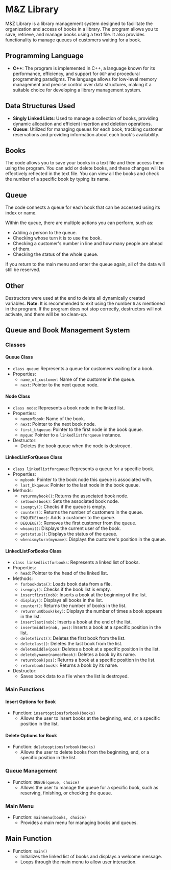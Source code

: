 # M&Z Library

M&Z Library is a library management system designed to facilitate the organization and access of books in a library. The program allows you to save, retrieve, and manage books using a text file. It also provides functionality to manage queues of customers waiting for a book.

## Programming Language

- **C++**: The program is implemented in C++, a language known for its performance, efficiency, and support for `OOP` and procedural programming paradigms. The language allows for low-level memory management and precise control over data structures, making it a suitable choice for developing a library management system.

## Data Structures Used

- **Singly Linked Lists**: Used to manage a collection of books, providing dynamic allocation and efficient insertion and deletion operations.
- **Queue**: Utilized for managing queues for each book, tracking customer reservations and providing information about each book's availability.

## Books

The code allows you to save your books in a text file and then access them using the program. You can add or delete books, and these changes will be effectively reflected in the text file. You can view all the books and check the number of a specific book by typing its name.

## Queue

The code connects a queue for each book that can be accessed using its index or name.

Within the queue, there are multiple actions you can perform, such as:

- Adding a person to the queue.
- Checking whose turn it is to use the book.
- Checking a customer's number in line and how many people are ahead of them.
- Checking the status of the whole queue.

If you return to the main menu and enter the queue again, all of the data will still be reserved.

## Other

Destructors were used at the end to delete all dynamically created variables. **Note**: It is recommended to exit using the number `0` as mentioned in the program. If the program does not stop correctly, destructors will not activate, and there will be no clean-up.

## Queue and Book Management System

### Classes

#### Queue Class

- `class queue`: Represents a queue for customers waiting for a book.
- Properties:
    - `name_of_customer`: Name of the customer in the queue.
    - `next`: Pointer to the next queue node.

#### Node Class

- `class node`: Represents a book node in the linked list.
- Properties:
    - `nameofbook`: Name of the book.
    - `next`: Pointer to the next book node.
    - `first_bkqueue`: Pointer to the first node in the book queue.
    - `myque`: Pointer to a `linkedlistforqueue` instance.
- Destructor:
    - Deletes the book queue when the node is destroyed.

#### LinkedListForQueue Class

- `class linkedlistforqueue`: Represents a queue for a specific book.
- Properties:
    - `mybook`: Pointer to the book node this queue is associated with.
    - `last_bkqueue`: Pointer to the last node in the book queue.
- Methods:
    - `returnmybook()`: Returns the associated book node.
    - `setbook(book)`: Sets the associated book node.
    - `isempty()`: Checks if the queue is empty.
    - `counter()`: Returns the number of customers in the queue.
    - `ENQUEUE(noc)`: Adds a customer to the queue.
    - `DEQUEUE()`: Removes the first customer from the queue.
    - `whoami()`: Displays the current user of the book.
    - `getstatus()`: Displays the status of the queue.
    - `whenismyturn(myname)`: Displays the customer's position in the queue.

#### LinkedListForBooks Class

- `class linkedlistforbooks`: Represents a linked list of books.
- Properties:
    - `head`: Pointer to the head of the linked list.
- Methods:
    - `forbookdata()`: Loads book data from a file.
    - `isempty()`: Checks if the book list is empty.
    - `insertfirst(nob)`: Inserts a book at the beginning of the list.
    - `display()`: Displays all books in the list.
    - `counter()`: Returns the number of books in the list.
    - `returnnumObook(key)`: Displays the number of times a book appears in the list.
    - `insertlast(nob)`: Inserts a book at the end of the list.
    - `insertmiddle(nob, pos)`: Inserts a book at a specific position in the list.
    - `deletefirst()`: Deletes the first book from the list.
    - `deletelast()`: Deletes the last book from the list.
    - `deletemiddle(pos)`: Deletes a book at a specific position in the list.
    - `deletebyname(nameofbook)`: Deletes a book by its name.
    - `returnbook(pos)`: Returns a book at a specific position in the list.
    - `returnbook(book)`: Returns a book by its name.
- Destructor:
    - Saves book data to a file when the list is destroyed.

### Main Functions

#### Insert Options for Book

- Function: `insertoptionsforbook(books)`
    - Allows the user to insert books at the beginning, end, or a specific position in the list.

#### Delete Options for Book

- Function: `deleteoptionsforbook(books)`
    - Allows the user to delete books from the beginning, end, or a specific position in the list.

### Queue Management

- Function: `QUEUE(queue, choice)`
    - Allows the user to manage the queue for a specific book, such as reserving, finishing, or checking the queue.

### Main Menu

- Function: `mainmenu(books, choice)`
    - Provides a main menu for managing books and queues.

## Main Function

- Function: `main()`
    - Initializes the linked list of books and displays a welcome message.
    - Loops through the main menu to allow user interaction.

